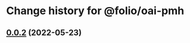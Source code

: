 # Change history for @folio/oai-pmh

## [0.0.2](https://github.com/indexdata/oai-pmh/tree/v0.0.2) (2022-05-23)

